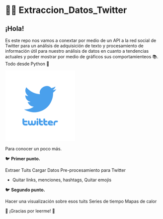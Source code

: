 # 🕵️‍♂️  Extraccion_Datos_Twitter

## ¡Hola!
Es este repo nos vamos a conextar por medio de un API a la red social de Twitter para un análisis de adquisición de texto y procesamiento de información útil para nuestro análisis de datos en cuanto a tendencias actuales y poder mostrar por medio de gráficos sus comportamienteos 📚. Todo desde Python 🐍


![Resultados](/Twitter.png)


Para conocer un poco más.

🐦 **Primer punto.**

 Extraer Tuits
 Cargar Datos 
 Pre-procesamiento para Twitter
 - Quitar links, menciones, hashtags, Quitar emojis



 
 🐦 **Segundo punto.**
 
 Hacer una visualización sobre esos tuits
 Series de tiempo
 Mapas de calor
 
 
 

🦉 ¡Gracias por leerme!  🦉
